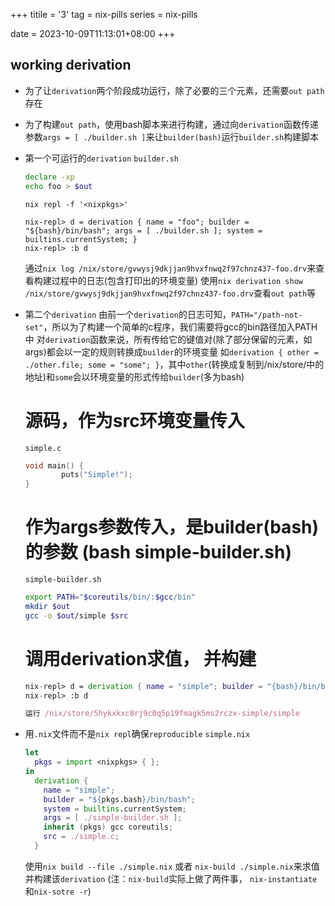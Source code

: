 +++
titile = '3'
tag = nix-pills
series = nix-pills

date = 2023-10-09T11:13:01+08:00
+++



## working derivation
- 为了让`derivation`两个阶段成功运行，除了必要的三个元素，还需要`out path`存在
- 为了构建`out path`，使用bash脚本来进行构建，通过向`derivation`函数传递参数`args = [ ./builder.sh ]`来让`builder(bash)`运行`builder.sh`构建脚本


- 第一个可运行的`derivation`
  `builder.sh`
  ```bash
  declare -xp
  echo foo > $out
  ```

  `nix repl -f '<nixpkgs>'`
  ```
  nix-repl> d = derivation { name = "foo"; builder = "${bash}/bin/bash"; args = [ ./builder.sh ]; system = builtins.currentSystem; }
  nix-repl> :b d
  ```

  通过`nix log /nix/store/gvwysj9dkjjan9hvxfnwq2f97chnz437-foo.drv`来查看构建过程中的日志(包含打印出的环境变量)
  使用`nix derivation show /nix/store/gvwysj9dkjjan9hvxfnwq2f97chnz437-foo.drv`查看`out path`等

- 第二个`derivation`
  由前一个`derivation`的日志可知，`PATH="/path-not-set"`，所以为了构建一个简单的c程序，我们需要将gcc的bin路径加入PATH中
  对`derivation`函数来说，所有传给它的键值对(除了部分保留的元素，如args)都会以一定的规则转换成`builder`的环境变量
  如`derivation { other = ./other.file; some = "some"; }`，其中`other`(转换成复制到/nix/store/中的地址)和`some`会以环境变量的形式传给`builder`(多为bash)
  
  # 源码，作为src环境变量传入
  `simple.c`
  ```c 
  void main() {
          puts("Simple!");
  }
  ```

  # 作为args参数传入，是builder(bash)的参数 (bash simple-builder.sh)
  `simple-builder.sh`
  ```bash
  export PATH="$coreutils/bin/:$gcc/bin"
  mkdir $out
  gcc -o $out/simple $src
  ```

  # 调用derivation求值， 并构建
  ```nix
  nix-repl> d = derivation { name = "simple"; builder = "{bash}/bin/bash"; system = builtins.currentSystem; args = [ ./builder.sh ]; src = ./simple.c; inhert (pkgs) gcc coreutils; }
  nix-repl> :b d

  运行 /nix/store/5hykxkxc8rj9c0q5p19fmagk5ms2rczx-simple/simple
  ```

- 用`.nix`文件而不是`nix repl`确保`reproducible`
  `simple.nix`
  ```nix
  let 
    pkgs = import <nixpkgs> { };
  in
    derivation {
      name = "simple";
      builder = "${pkgs.bash}/bin/bash";
      system = builtins.currentSystem;
      args = [ ./simple-builder.sh ];
      inherit (pkgs) gcc coreutils;
      src = ./simple.c;
    }
  ```
  使用`nix build --file ./simple.nix` 或者 `nix-build ./simple.nix`来求值并构建该`derivation`
  (注：`nix-build`实际上做了两件事， `nix-instantiate`和`nix-sotre -r`)

